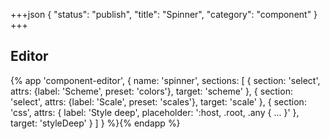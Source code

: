 +++json
{
  "status": "publish",
  "title": "Spinner",
  "category": "component"
}
+++

## Editor

{%
  app 'component-editor', {
    name: 'spinner',
    sections: [
      {
        section: 'select',
        attrs: {label: 'Scheme', preset: 'colors'},
        target: 'scheme'
      },
      {
        section: 'select',
        attrs: {label: 'Scale', preset: 'scales'},
        target: 'scale'
      },
      {
        section: 'css',
        attrs: {
          label: 'Style deep',
          placeholder: ':host, .root, .any { ... }'
        },
        target: 'styleDeep'
      }
    ]
  }
%}{% endapp %}
